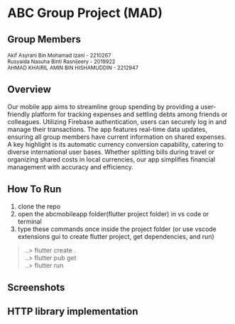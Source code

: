 # ABC Group Project (MAD)

## Group Members
<small>Akif Asyrani Bin Mohamad Izani - 2210267</small><br/>
<small>Rusyaida Nasuha Binti Rasnijeery - 2019922</small><br/>
<small>AHMAD KHAIRIL AMIN BIN HISHAMUDDIN - 2212947</small>

## Overview
Our mobile app aims to streamline group spending by providing a user-friendly platform for tracking expenses and settling debts among friends or colleagues. Utilizing Firebase authentication, users can securely log in and manage their transactions. The app features real-time data updates, ensuring all group members have current information on shared expenses. A key highlight is its automatic currency conversion capability, catering to diverse international user bases. Whether splitting bills during travel or organizing shared costs in local currencies, our app simplifies financial management with accuracy and efficiency.

## How To Run
1. clone the repo <br>
2. open the abcmobileapp folder(flutter project folder) in vs code or terminal <br>
3. type these commands once inside the project folder (or use vscode extensions gui to create flutter project, get dependencies, and run)
> ..> flutter create .  
> ..> flutter pub get  
> ..> flutter run

## Screenshots

## HTTP library implementation

